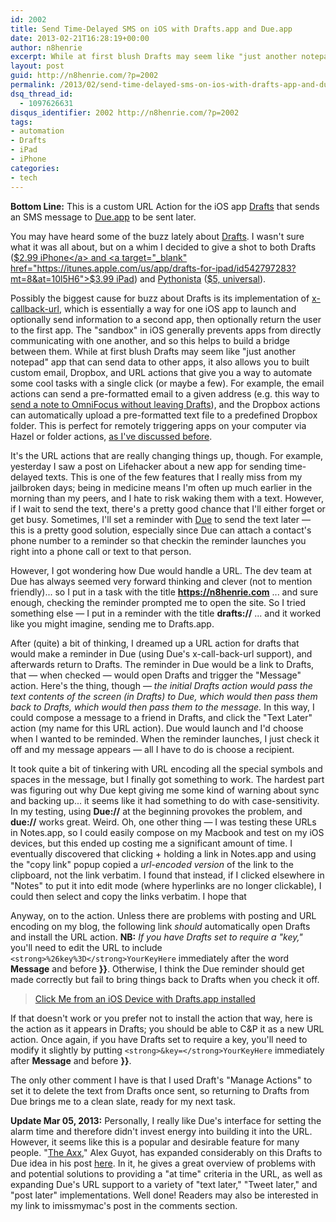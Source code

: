 ```yaml
---
id: 2002
title: Send Time-Delayed SMS on iOS with Drafts.app and Due.app
date: 2013-02-21T16:28:19+00:00
author: n8henrie
excerpt: While at first blush Drafts may seem like "just another notepad" app that can send data to other apps, it also allows you to built custom email, Dropbox, and URL actions that give you a way to automate some cool tasks with a single click (or maybe a few).
layout: post
guid: http://n8henrie.com/?p=2002
permalink: /2013/02/send-time-delayed-sms-on-ios-with-drafts-app-and-due-app/
dsq_thread_id:
  - 1097626631
disqus_identifier: 2002 http://n8henrie.com/?p=2002
tags:
- automation
- Drafts
- iPad
- iPhone
categories:
- tech
---
```

**Bottom Line:** This is a custom URL Action for the iOS app <a target="_blank" href="http://agiletortoise.com/drafts">Drafts</a> that sends an SMS message to <a href="http://www.dueapp.com/" title="Due Website" target="_blank">Due.app</a> to be sent later.

<!--more-->

You may have heard some of the buzz lately about <a target="_blank" href="http://agiletortoise.com/drafts" title="Drafts Website">Drafts</a>. I wasn't sure what it was all about, but on a whim I decided to give a shot to both Drafts (<a target="_blank" href="https://itunes.apple.com/us/app/drafts/id502385074?mt=8&at=10l5H6">$2.99 iPhone</a> and <a target="_blank" href="https://itunes.apple.com/us/app/drafts-for-ipad/id542797283?mt=8&at=10l5H6">$3.99 iPad</a>) and <a target="_blank" href="http://omz-software.com/pythonista/">Pythonista</a> (<a target="_blank" href="https://itunes.apple.com/us/app/pythonista/id528579881?mt=8&at=10l5H6">$5, universal</a>).

Possibly the biggest cause for buzz about Drafts is its implementation of <a target="_blank" href="http://x-callback-url.com/">x-callback-url</a>, which is essentially a way for one iOS app to launch and optionally send information to a second app, then optionally return the user to the first app. The "sandbox" in iOS generally prevents apps from directly communicating with one another, and so this helps to build a bridge between them. While at first blush Drafts may seem like "just another notepad" app that can send data to other apps, it also allows you to built custom email, Dropbox, and URL actions that give you a way to automate some cool tasks with a single click (or maybe a few). For example, the email actions can send a pre-formatted email to a given address (e.g. this way to <a target="_blank" href="/2013/03/more-ways-to-send-tasks-to-omnifocus-with-launch-center-pro-and-drafts">send a note to OmniFocus without leaving Drafts</a>), and the Dropbox actions can automatically upload a pre-formatted text file to a predefined Dropbox folder. This is perfect for remotely triggering apps on your computer via Hazel or folder actions, [as I've discussed before](/2011/06/dropvox-dropbox-hazel-and-omnifocus/).

It's the URL actions that are really changing things up, though. For example, yesterday I saw a post on Lifehacker about a new app for sending time-delayed texts. This is one of the few features that I really miss from my jailbroken days; being in medicine means I'm often up much earlier in the morning than my peers, and I hate to risk waking them with a text. However, if I wait to send the text, there's a pretty good chance that I'll either forget or get busy. Sometimes, I'll set a reminder with <a target="_blank" href="https://itunes.apple.com/us/app/due-super-fast-reminders-reusable/id390017969?mt=8&at=10l5H6" title="Due on the App Store">Due</a> to send the text later — this is a pretty good solution, especially since Due can attach a contact's phone number to a reminder so that checkin the reminder launches you right into a phone call or text to that person.

However, I got wondering how Due would handle a URL. The dev team at Due has always seemed very forward thinking and clever (not to mention friendly)... so I put in a task with the title **https://n8henrie.com** ... and sure enough, checking the reminder prompted me to open the site. So I tried something else — I put in a reminder with the title **drafts://** ... and it worked like you might imagine, sending me to Drafts.app.

After (quite) a bit of thinking, I dreamed up a URL action for drafts that would make a reminder in Due (using Due's x-call-back-url support), and afterwards return to Drafts. The reminder in Due would be a link to Drafts, that — when checked — would open Drafts and trigger the "Message" action. Here's the thing, though — _the initial Drafts action would pass the text contents of the screen (in Drafts) to Due, which would then pass them back to Drafts, which would then pass them to the message._ In this way, I could compose a message to a friend in Drafts, and click the "Text Later" action (my name for this URL action). Due would launch and I'd choose when I wanted to be reminded. When the reminder launches, I just check it off and my message appears — all I have to do is choose a recipient.

It took quite a bit of tinkering with URL encoding all the special symbols and spaces in the message, but I finally got something to work. The hardest part was figuring out why Due kept giving me some kind of warning about sync and backing up... it seems like it had something to do with case-sensitivity. In my testing, using **Due://** at the beginning provokes the problem, and **due://** works great. Weird. Oh, one other thing — I was testing these URLs in Notes.app, so I could easily compose on my Macbook and test on my iOS devices, but this ended up costing me a significant amount of time. I eventually discovered that clicking + holding a link in Notes.app and using the "copy link" popup copied a _url-encoded version_ of the link to the clipboard, not the link verbatim. I found that instead, if I clicked elsewhere in "Notes" to put it into edit mode (where hyperlinks are no longer clickable), I could then select and copy the links verbatim. I hope that

Anyway, on to the action. Unless there are problems with posting and URL encoding on my blog, the following link _should_ automatically open Drafts and install the URL action. **NB:** _If you have Drafts set to require a "key,"_ you'll need to edit the URL to include `<strong>%26key%3D</strong>YourKeyHere` immediately after the word **Message** and before **}}**. Otherwise, I think the Due reminder should get made correctly but fail to bring things back to Drafts when you check it off.

> <a target="_blank" href="drafts://x-callback-url/import_action?type=URL&name=Text%20Later&url=due%3A%2F%2Fx-callback-url%2Fadd%3Ftitle%3D%7B%7Bdrafts%3A%2F%2F%2Fcreate%3Ftext%3D%5B%5Bdraft%5D%5D%26action%3DMessage%7D%7D%26x-source%3DDrafts%26x-success%3Ddrafts%3A%2F%2F">Click Me from an iOS Device with Drafts.app installed</a>

If that doesn't work or you prefer not to install the action that way, here is the action as it appears in Drafts; you should be able to C&P it as a new URL action. Once again, if you have Drafts set to require a key, you'll need to modify it slightly by putting `<strong>&key=</strong>YourKeyHere` immediately after **Message** and before **}}**.

<script src="http://pastebin.com/embed_js.php?i=BnUxQHX3"></script>

The only other comment I have is that I used Draft's "Manage Actions" to set it to delete the text from Drafts once sent, so returning to Drafts from Due brings me to a clean slate, ready for my next task.

**Update Mar 05, 2013:** Personally, I really like Due's interface for setting the alarm time and therefore didn't invest energy into building it into the URL. However, it seems like this is a popular and desirable feature for many people. "<a href="https://alpha.app.net/axx" title="Axx at App.net" target="_blank">The Axx</a>," Alex Guyot, has expanded considerably on this Drafts to Due idea in his post <a href="http://theaxx.net/duelaterseries" title="theaxx.net :: Due Later Series" target="_blank" class="broken_link">here</a>. In it, he gives a great overview of problems with and potential solutions to providing a "at time" criteria in the URL, as well as expanding Due's URL support to a variety of "text later," "Tweet later," and "post later" implementations. Well done! Readers may also be interested in my link to imissmymac's post in the comments section.
